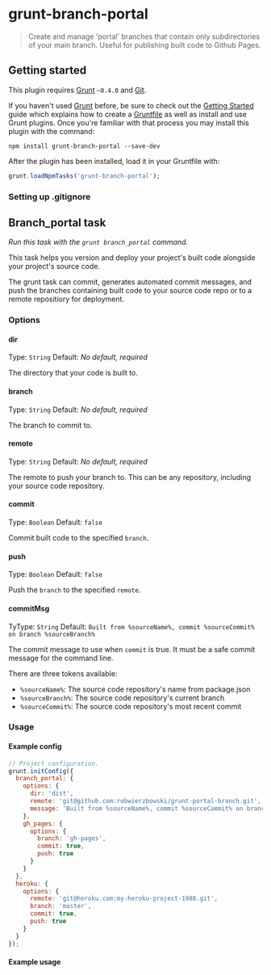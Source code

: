 # grunt-branch-portal

> Create and manage 'portal' branches that contain only subdirectories of your main branch. Useful for publishing built code to Github Pages.

## Getting started

This plugin requires [Grunt](http://gruntjs.com/) `~0.4.0` and [Git](http://git-scm.com/).

If you haven't used [Grunt](http://gruntjs.com/) before, be sure to check out the [Getting Started](http://gruntjs.com/getting-started) guide which explains how to create a [Gruntfile](http://gruntjs.com/sample-gruntfile) as well as install and use Grunt plugins. Once you're familiar with that process you may install this plugin with the command:

```shell
npm install grunt-branch-portal --save-dev
```

After the plugin has been installed, load it in your Gruntfile with:

```js
grunt.loadNpmTasks('grunt-branch-portal');
```

### Setting up .gitignore

<!-- // one time setup
Must manually add dist dir to app gitignore.
If desired, must manually create new gitignore in app, to be copied to dist.
 -->

## Branch_portal task

_Run this task with the `grunt branch_portal` command._

This task helps you version and deploy your project's built code alongside your project's source code. 

The grunt task can commit, generates automated commit messages, and push the branches containing built code to your source code repo or to a remote repositiory for deployment.

<!-- - This is not a general node git tool. Use grunt-git-xxxwhatever for that
- Preserves commit history in non-local branch
- Works with clean and build task, or as part of build task. 
- can be the same dir for multiple portal branches
- works with existing branches, won't overwrite previous cm history 
 -->

### Options

#### dir

Type: `String`
Default: *No default, required*

The directory that your code is built to.

#### branch

Type: `String`
Default: *No default, required*

The branch to commit to.

#### remote

Type: `String`
Default: *No default, required*

The remote to push your branch to. This can be any repository, including your source code repository.

#### commit

Type: `Boolean`
Default: `false`

Commit built code to the specified `branch`.

<!-- #### tag -->

#### push

Type: `Boolean`
Default: `false`

Push the `branch` to the specified `remote`.

<!-- #### force

Type: `Boolean`
Default: `false`

Force push to your remote repo. Not recommended but here if you need it. -->

#### commitMsg

TyType: `String`
Default: `Built from %sourceName%, commit %sourceCommit% on branch %sourceBranch%`

The commit message to use when `commit` is true. It must be a safe commit message for the command line.

There are three tokens available:

- `%sourceName%`: The source code repository's name from package.json 
- `%sourceBranch%`: The source code repository's current branch
- `%sourceCommit%`: The source code repository's most recent commit

### Usage



#### Example config 

```js
// Project configuration.
grunt.initConfig({
  branch_portal: {
    options: {
      dir: 'dist',
      remote: 'git@github.com:robwierzbowski/grunt-portal-branch.git',
      message: 'Built from %sourceName%, commit %sourceCommit% on branch %sourceBranch%'
    },
    gh_pages: {
      options: {
        branch: 'gh-pages',
        commit: true,
        push: true
      }
    }
  },
  heroku: {
    options: {
      remote: 'git@heroku.com:my-heroku-project-1988.git',
      branch: 'master',
      commit: true,
      push: true
    }
  }
});
```

#### Example usage

<!-- ## Similar projects with limitations

https://npmjs.org/package/grunt-github-pages
https://npmjs.org/package/grunt-git-dist
https://npmjs.org/package/grunt-git-selective-deploy
 -->
